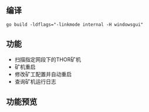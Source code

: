 ## 编译

```
go build -ldflags="-linkmode internal -H windowsgui"
```

## 功能
- 扫描指定网段下的THOR矿机
- 矿机重启
- 修改矿工配置并自动重启
- 查询矿机运行日志

## 功能预览
